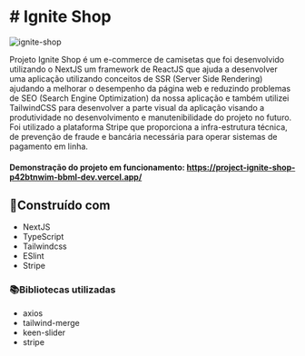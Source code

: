 # # Ignite Shop

![ignite-shop](https://github.com/BBML-DEV/project-ignite-shop/assets/66692202/69aa0744-b216-4251-b372-3c5aa4a76430)


Projeto Ignite Shop é um e-commerce de camisetas que foi desenvolvido utilizando o NextJS um framework de ReactJS que ajuda a desenvolver uma aplicação utilizando conceitos de SSR (Server Side Rendering) ajudando a melhorar o desempenho da página web e reduzindo problemas de SEO (Search Engine Optimization) da nossa aplicação e também utilizei TailwindCSS para desenvolver a parte visual da aplicação visando a produtividade no desenvolvimento e manutenibilidade do projeto no futuro.
Foi utilizado a plataforma Stripe que proporciona a infra-estrutura técnica, de prevenção de fraude e bancária necessária para operar sistemas de pagamento em linha.


#### Demonstração do projeto em funcionamento: https://project-ignite-shop-p42btnwim-bbml-dev.vercel.app/



## 🔨Construído com 

 - NextJS
 - TypeScript
 - Tailwindcss
 - ESlint
 - Stripe


### 📚Bibliotecas utilizadas 
- axios
- tailwind-merge
- keen-slider
- stripe
